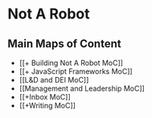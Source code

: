 # Not A Robot 

## Main Maps of Content

- [[+ Building Not A Robot MoC]]
- [[+ JavaScript Frameworks MoC]]
- [[L&D and DEI MoC]]
- [[Management and Leadership MoC]]
- [[+Inbox MoC]]
- [[+Writing MoC]]